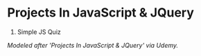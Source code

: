 # Projects In JavaScript & JQuery

1. Simple JS Quiz

_Modeled after 'Projects In JavaScript & JQuery' via Udemy._
